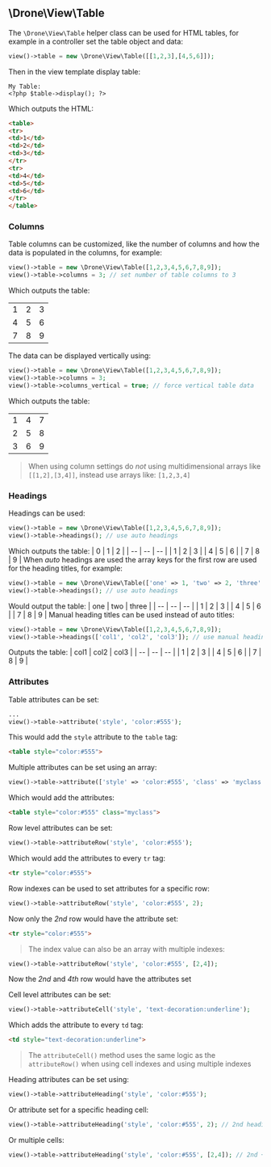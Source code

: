 ## \Drone\View\Table

The `\Drone\View\Table` helper class can be used for HTML tables, for example in a controller set the table object and data:
```php
view()->table = new \Drone\View\Table([[1,2,3],[4,5,6]]);
```
Then in the view template display table:
```html+php
My Table:
<?php $table->display(); ?>
```
Which outputs the HTML:
```html
<table>
<tr>
<td>1</td>
<td>2</td>
<td>3</td>
</tr>
<tr>
<td>4</td>
<td>5</td>
<td>6</td>
</tr>
</table>
```

### Columns
Table columns can be customized, like the number of columns and how the data is populated in the columns, for example:
```php
view()->table = new \Drone\View\Table([1,2,3,4,5,6,7,8,9]);
view()->table->columns = 3; // set number of table columns to 3
```
Which outputs the table:
<table><tr><td>1</td><td>2</td><td>3</td></tr><tr><td>4</td><td>5</td><td>6</td></tr><tr><td>7</td><td>8</td><td>9</td></tr></table>

The data can be displayed vertically using:
```php
view()->table = new \Drone\View\Table([1,2,3,4,5,6,7,8,9]);
view()->table->columns = 3;
view()->table->columns_vertical = true; // force vertical table data
```
Which outputs the table:
<table><tr><td>1</td><td>4</td><td>7</td></tr><tr><td>2</td><td>5</td><td>8</td></tr><tr><td>3</td><td>6</td><td>9</td></tr></table>

> When using column settings do *not* using multidimensional arrays like `[[1,2],[3,4]]`, instead use arrays like: `[1,2,3,4]`

### Headings
Headings can be used:
```php
view()->table = new \Drone\View\Table([1,2,3,4,5,6,7,8,9]);
view()->table->headings(); // use auto headings
```
Which outputs the table:
| 0 | 1 | 2 |
| -- | -- | -- |
| 1 | 2 | 3 |
| 4 | 5 | 6 |
| 7 | 8 | 9 |
When *auto* headings are used the array keys for the first row are used for the heading titles, for example:
```php
view()->table = new \Drone\View\Table(['one' => 1, 'two' => 2, 'three' => 3,4,5,6,7,8,9]);
view()->table->headings(); // use auto headings
```
Would output the table:
| one | two | three |
| -- | -- | -- |
| 1 | 2 | 3 |
| 4 | 5 | 6 |
| 7 | 8 | 9 |
Manual heading titles can be used instead of auto titles:
```php
view()->table = new \Drone\View\Table([1,2,3,4,5,6,7,8,9]);
view()->table->headings(['col1', 'col2', 'col3']); // use manual headings
```
Outputs the table:
| col1 | col2 | col3 |
| -- | -- | -- |
| 1 | 2 | 3 |
| 4 | 5 | 6 |
| 7 | 8 | 9 |

### Attributes
Table attributes can be set:
```php
...
view()->table->attribute('style', 'color:#555');
```
This would add the `style` attribute to the `table` tag:
```html
<table style="color:#555">
```

Multiple attributes can be set using an array:
```php
view()->table->attribute(['style' => 'color:#555', 'class' => 'myclass']);
```
Which would add the attributes:
```html
<table style="color:#555" class="myclass">
```

Row level attributes can be set:
```php
view()->table->attributeRow('style', 'color:#555');
```
Which would add the attributes to every `tr` tag:
```html
<tr style="color:#555">
```
Row indexes can be used to set attributes for a specific row:
```php
view()->table->attributeRow('style', 'color:#555', 2);
```
Now only the *2nd* row would have the attribute set:
```html
<tr style="color:#555">
```
> The index value can also be an array with multiple indexes:
```php
view()->table->attributeRow('style', 'color:#555', [2,4]);
```
Now the *2nd* and *4th* row would have the attributes set

Cell level attributes can be set:
```php
view()->table->attributeCell('style', 'text-decoration:underline');
```
Which adds the attribute to every `td` tag:
```html
<td style="text-decoration:underline">
```
> The `attributeCell()` method uses the same logic as the `attributeRow()` when using cell indexes and using multiple indexes

Heading attributes can be set using:
```php
view()->table->attributeHeading('style', 'color:#555');
```
Or attribute set for a specific heading cell:
```php
view()->table->attributeHeading('style', 'color:#555', 2); // 2nd heading cell
```
Or multiple cells:
```php
view()->table->attributeHeading('style', 'color:#555', [2,4]); // 2nd + 4th heading cells
```